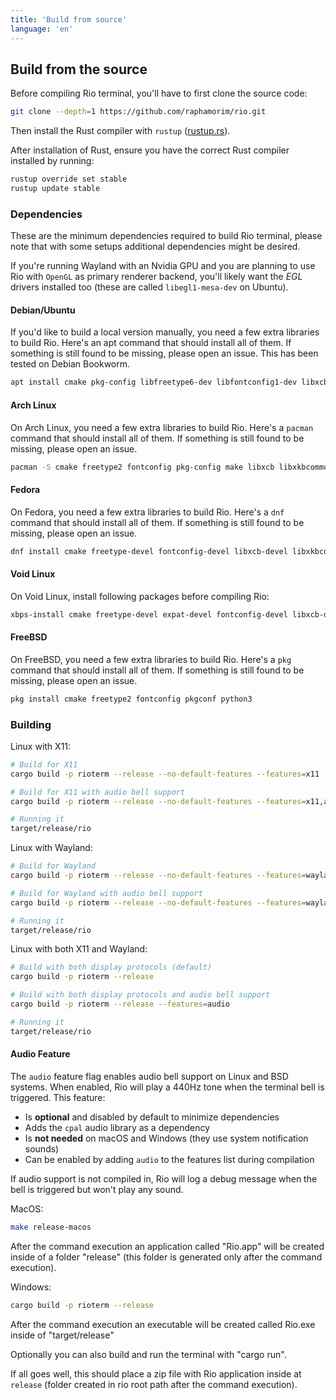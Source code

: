 ```yaml
---
title: 'Build from source'
language: 'en'
---
```


## Build from the source

Before compiling Rio terminal, you'll have to first clone the source code:

```sh
git clone --depth=1 https://github.com/raphamorim/rio.git
```

Then install the Rust compiler with `rustup` ([rustup.rs](https://rustup.rs/)).

After installation of Rust, ensure you have the correct Rust compiler installed by running:

```sh
rustup override set stable
rustup update stable
```

### Dependencies

These are the minimum dependencies required to build Rio terminal, please note that with some setups additional dependencies might be desired.

If you're running Wayland with an Nvidia GPU and you are planning to use Rio with `OpenGL` as primary renderer backend, you'll likely want the _EGL_ drivers installed too (these are called `libegl1-mesa-dev` on Ubuntu).

#### Debian/Ubuntu

If you'd like to build a local version manually, you need a few extra libraries to build Rio. Here's an apt command that should install all of them. If something is still found to be missing, please open an issue. This has been tested on Debian Bookworm.

```sh
apt install cmake pkg-config libfreetype6-dev libfontconfig1-dev libxcb-xfixes0-dev libxkbcommon-dev python3
```

#### Arch Linux

On Arch Linux, you need a few extra libraries to build Rio. Here's a `pacman` command that should install all of them. If something is still found to be missing, please open an issue.

```sh
pacman -S cmake freetype2 fontconfig pkg-config make libxcb libxkbcommon python
```

#### Fedora

On Fedora, you need a few extra libraries to build Rio. Here's a `dnf` command that should install all of them. If something is still found to be missing, please open an issue.

```sh
dnf install cmake freetype-devel fontconfig-devel libxcb-devel libxkbcommon-devel g++
```

#### Void Linux

On Void Linux, install following packages before compiling Rio:

```sh
xbps-install cmake freetype-devel expat-devel fontconfig-devel libxcb-devel pkg-config python3
```

#### FreeBSD

On FreeBSD, you need a few extra libraries to build Rio. Here's a `pkg` command that should install all of them. If something is still found to be missing, please open an issue.

```sh
pkg install cmake freetype2 fontconfig pkgconf python3
```

### Building

Linux with X11:

```sh
# Build for X11
cargo build -p rioterm --release --no-default-features --features=x11

# Build for X11 with audio bell support
cargo build -p rioterm --release --no-default-features --features=x11,audio

# Running it
target/release/rio
```

Linux with Wayland:

```sh
# Build for Wayland
cargo build -p rioterm --release --no-default-features --features=wayland

# Build for Wayland with audio bell support
cargo build -p rioterm --release --no-default-features --features=wayland,audio

# Running it
target/release/rio
```

Linux with both X11 and Wayland:

```sh
# Build with both display protocols (default)
cargo build -p rioterm --release

# Build with both display protocols and audio bell support
cargo build -p rioterm --release --features=audio

# Running it
target/release/rio
```

#### Audio Feature

The `audio` feature flag enables audio bell support on Linux and BSD systems. When enabled, Rio will play a 440Hz tone when the terminal bell is triggered. This feature:

- Is **optional** and disabled by default to minimize dependencies
- Adds the `cpal` audio library as a dependency
- Is **not needed** on macOS and Windows (they use system notification sounds)
- Can be enabled by adding `audio` to the features list during compilation

If audio support is not compiled in, Rio will log a debug message when the bell is triggered but won't play any sound.

MacOS:

```sh
make release-macos
```

After the command execution an application called "Rio.app" will be created inside of a folder "release" (this folder is generated only after the command execution).

Windows:

```sh
cargo build -p rioterm --release
```

After the command execution an executable will be created called Rio.exe inside of "target/release"

Optionally you can also build and run the terminal with "cargo run".

If all goes well, this should place a zip file with Rio application inside at `release` (folder created in rio root path after the command execution).
